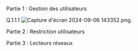 Partie 1 : Gestion des utilisateurs

Q.1.1.1 
![Capture d'écran 2024-09-06 143352.png](https://github.com/mina-ouaaziz/Checkpoint3/blob/main/ressources/Capture%20d'écran%202024-09-06%20143352.png).






Partie 2 : Restriction utilisateurs




Partie 3 : Lecteurs réseaux
